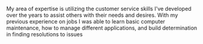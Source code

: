 My area of expertise is utilizing the customer service skills I've developed over the years to assist others with their needs and desires. With my previous experience on jobs I was able to learn basic computer maintenance, how to manage different applications, and build determination in finding resolutions to issues 
